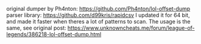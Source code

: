 

original dumper by Ph4nton: https://github.com/Ph4nton/lol-offset-dump
parser library: https://github.com/d99kris/rapidcsv
I updated it for 64 bit, and made it faster when theres a lot of patterns to scan.
The usage is the same, see original post: https://www.unknowncheats.me/forum/league-of-legends/386218-lol-offset-dump.html
